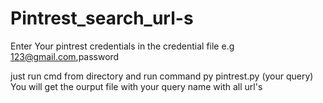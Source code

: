 # Pintrest_search_url-s

Enter Your pintrest credentials in the credential file e.g 123@gmail.com,password

just run cmd from directory and run command py pintrest.py (your query)
You will get the ourput file with your query name with all url's
